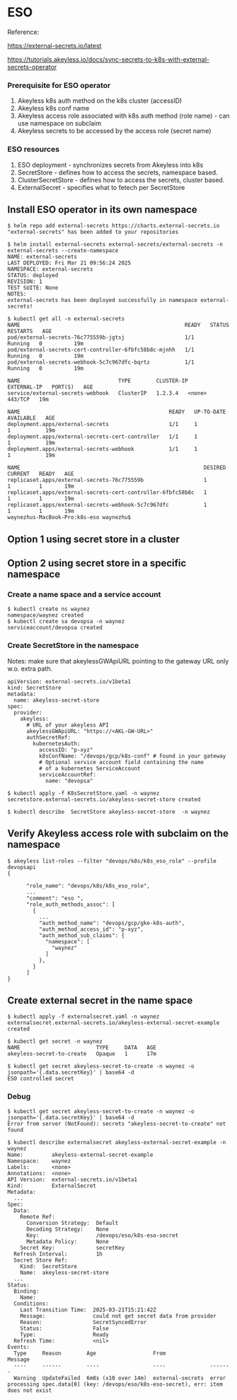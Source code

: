 # ESO
Reference: 

https://external-secrets.io/latest

https://tutorials.akeyless.io/docs/sync-secrets-to-k8s-with-external-secrets-operator



### Prerequisite for ESO operator
1. Akeyless k8s auth method on the k8s cluster (accessID)
2. Akeyless k8s conf name 
3. Akeyless access role associated with k8s auth method (role name) - can use namespace on subclaim
4. Akeyless secrets to be accessed by the access role (secret name)

### ESO resources
1. ESO deployment - synchronizes secrets from Akeyless into k8s 
1. SecretStore - defines how to access the secrets, namespace based.
2. ClusterSecretStore - defines how to access the secrets, cluster based.
3. ExternalSecret - specifies what to fetech per SecretStore



## Install ESO operator in its own namespace
```
$ helm repo add external-secrets https://charts.external-secrets.io
"external-secrets" has been added to your repositories

$ helm install external-secrets external-secrets/external-secrets -n external-secrets --create-namespace
NAME: external-secrets
LAST DEPLOYED: Fri Mar 21 09:56:24 2025
NAMESPACE: external-secrets
STATUS: deployed
REVISION: 1
TEST SUITE: None
NOTES:
external-secrets has been deployed successfully in namespace external-secrets!

$ kubectl get all -n external-secrets
NAME                                                    READY   STATUS    RESTARTS   AGE
pod/external-secrets-76c775559b-jgtsj                   1/1     Running   0          19m
pod/external-secrets-cert-controller-6fbfc58b8c-mjnhh   1/1     Running   0          19m
pod/external-secrets-webhook-5c7c967dfc-bqrtz           1/1     Running   0          19m

NAME                               TYPE        CLUSTER-IP      EXTERNAL-IP   PORT(S)   AGE
service/external-secrets-webhook   ClusterIP   1.2.3.4   <none>        443/TCP   19m

NAME                                               READY   UP-TO-DATE   AVAILABLE   AGE
deployment.apps/external-secrets                   1/1     1            1           19m
deployment.apps/external-secrets-cert-controller   1/1     1            1           19m
deployment.apps/external-secrets-webhook           1/1     1            1           19m

NAME                                                          DESIRED   CURRENT   READY   AGE
replicaset.apps/external-secrets-76c775559b                   1         1         1       19m
replicaset.apps/external-secrets-cert-controller-6fbfc58b8c   1         1         1       19m
replicaset.apps/external-secrets-webhook-5c7c967dfc           1         1         1       19m
waynezhus-MacBook-Pro:k8s-eso waynezhu$ 

```

## Option 1 using secret store in a cluster

## Option 2 using secret store in a specific namespace
### Create a name space and a service account 
```
$ kubectl create ns waynez
namespace/waynez created
$ kubectl create sa devopsa -n waynez
serviceaccount/devopsa created
```

### Create SecretStore in the namespace
Notes: make sure that akeylessGWApiURL pointing to the gateway URL only w.o. extra path.
```
apiVersion: external-secrets.io/v1beta1
kind: SecretStore
metadata:
  name: akeyless-secret-store
spec:
  provider:
    akeyless:
      # URL of your akeyless API
      akeylessGWApiURL: "https://<AKL-GW-URL>"
      authSecretRef:
        kubernetesAuth:
          accessID: "p-xyz"
          k8sConfName: "/devops/gcp/k8s-conf" # Found in your gateway
          # Optional service account field containing the name
          # of a kubernetes ServiceAccount
          serviceAccountRef:
            name: "devopsa"
```

```
$ kubectl apply -f K8sSecretStore.yaml -n waynez
secretstore.external-secrets.io/akeyless-secret-store created

$ kubectl describe  SecretStore akeyless-secret-store  -n waynez
```

## Verify Akeyless access role with subclaim on the namespace
```
$ akeyless list-roles --filter "devops/k8s/k8s_eso_role" --profile devopsapi
{

      "role_name": "devops/k8s/k8s_eso_role",
      ...
      "comment": "eso ",
      "role_auth_methods_assoc": [
        {
          ...
          "auth_method_name": "devops/gcp/gke-k8s-auth",
          "auth_method_access_id": "p-xyz",
          "auth_method_sub_claims": {
            "namespace": [
              "waynez"
            ]
          },
        }
      ]
}

```

## Create external secret in the name space
```
$ kubectl apply -f externalsecret.yaml -n waynez
externalsecret.external-secrets.io/akeyless-external-secret-example created

$ kubectl get secret -n waynez
NAME                        TYPE     DATA   AGE
akeyless-secret-to-create   Opaque   1      17m

$ kubectl get secret akeyless-secret-to-create -n waynez -o jsonpath='{.data.secretKey}' | base64 -d
ESO controlled secret

```

### Debug
```
$ kubectl get secret akeyless-secret-to-create -n waynez -o jsonpath='{.data.secretKey}' | base64 -d
Error from server (NotFound): secrets "akeyless-secret-to-create" not found

$ kubectl describe externalsecret akeyless-external-secret-example -n waynez
Name:         akeyless-external-secret-example
Namespace:    waynez
Labels:       <none>
Annotations:  <none>
API Version:  external-secrets.io/v1beta1
Kind:         ExternalSecret
Metadata:
  ...
Spec:
  Data:
    Remote Ref:
      Conversion Strategy:  Default
      Decoding Strategy:    None
      Key:                  /devops/eso/k8s-eso-secret
      Metadata Policy:      None
    Secret Key:             secretKey
  Refresh Interval:         1h
  Secret Store Ref:
    Kind:  SecretStore
    Name:  akeyless-secret-store
  ...
Status:
  Binding:
    Name:  
  Conditions:
    Last Transition Time:  2025-03-21T15:21:42Z
    Message:               could not get secret data from provider
    Reason:                SecretSyncedError
    Status:                False
    Type:                  Ready
  Refresh Time:            <nil>
Events:
  Type     Reason        Age                  From              Message
  ----     ------        ----                 ----              -------
  Warning  UpdateFailed  6m8s (x10 over 14m)  external-secrets  error processing spec.data[0] (key: /devops/eso/k8s-eso-secret), err: item does not exist
```